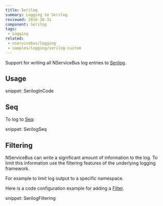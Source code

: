 ```yaml
---
title: Serilog
summary: Logging to Serilog
reviewed: 2016-10-31
component: Serilog
tags:
 - Logging
related:
 - nservicebus/logging
 - samples/logging/serilog-custom
---
```


Support for writing all NServiceBus log entries to [Serilog](https://serilog.net/).


## Usage

snippet: SerilogInCode


## Seq

To log to [Seq](https://getseq.net/):

snippet: SerilogSeq


## Filtering

NServiceBus can write a significant amount of information to the log. To limit this information use the filtering features of the underlying logging framework.

For example to limit log output to a specific namespace.

Here is a code configuration example for adding a [Filter](https://github.com/serilog/serilog/wiki/Configuration-Basics#filters).

snippet: SerilogFiltering